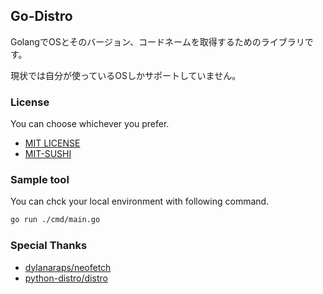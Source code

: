 ## Go-Distro

GolangでOSとそのバージョン、コードネームを取得するためのライブラリです。

現状では自分が使っているOSしかサポートしていません。

### License

You can choose whichever you prefer.

- [MIT LICENSE](./LICENSE.txt)
- [MIT-SUSHI](./SUSHI.md)

### Sample tool

You can chck your local environment with following command.

```bash
go run ./cmd/main.go
```

### Special Thanks

- [dylanaraps/neofetch](https://github.com/dylanaraps/neofetch)
- [python-distro/distro](https://github.com/python-distro/distro)


